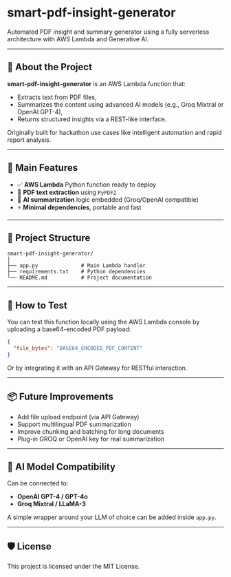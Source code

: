 # smart-pdf-insight-generator

Automated PDF insight and summary generator using a fully serverless architecture with AWS Lambda and Generative AI.

---

## 🚀 About the Project

**smart-pdf-insight-generator** is an AWS Lambda function that:
- Extracts text from PDF files,
- Summarizes the content using advanced AI models (e.g., Groq Mixtral or OpenAI GPT-4),
- Returns structured insights via a REST-like interface.

Originally built for hackathon use cases like intelligent automation and rapid report analysis.

---

## 🎯 Main Features

- ✅ **AWS Lambda** Python function ready to deploy
- 📄 **PDF text extraction** using `PyPDF2`
- 🧠 **AI summarization** logic embedded (Groq/OpenAI compatible)
- ⚡ **Minimal dependencies**, portable and fast

---

## 📁 Project Structure

```
smart-pdf-insight-generator/
│
├── app.py              # Main Lambda handler
├── requirements.txt    # Python dependencies
└── README.md           # Project documentation
```

---

## 🧪 How to Test

You can test this function locally using the AWS Lambda console by uploading a base64-encoded PDF payload:

```json
{
  "file_bytes": "BASE64_ENCODED_PDF_CONTENT"
}
```

Or by integrating it with an API Gateway for RESTful interaction.

---

## 📦 Future Improvements

- Add file upload endpoint (via API Gateway)
- Support multilingual PDF summarization
- Improve chunking and batching for long documents
- Plug-in GROQ or OpenAI key for real summarization

---

## 🧠 AI Model Compatibility

Can be connected to:
- **OpenAI GPT-4 / GPT-4o**
- **Groq Mixtral / LLaMA-3**

A simple wrapper around your LLM of choice can be added inside `app.py`.

---

## 🛡️ License

This project is licensed under the MIT License.

